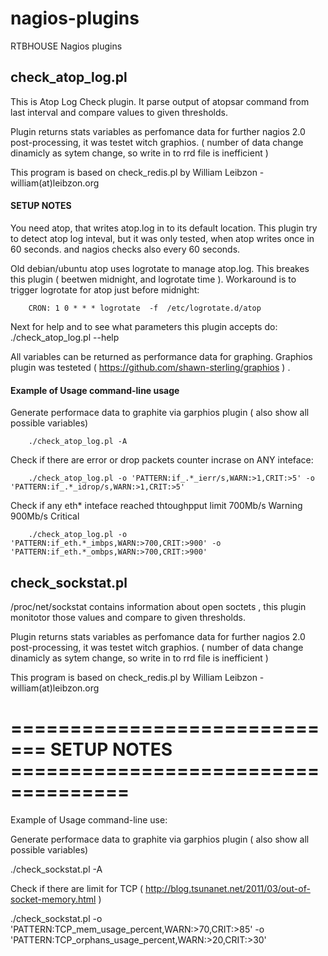 nagios-plugins
==============

RTBHOUSE Nagios plugins



check_atop_log.pl
-----------------

This is Atop Log Check plugin. It parse output of atopsar command from last 
interval and compare values to given thresholds.   

Plugin returns stats variables as perfomance data for further nagios 2.0
post-processing, it was testet witch graphios. ( number of data change dinamicly
as sytem change, so write in to rrd file is inefficient  )

This program is based on check_redis.pl by William Leibzon - william(at)leibzon.org



####  SETUP NOTES ####

You need atop, that writes atop.log in to its default location. This plugin try to 
detect atop log inteval, but it was only tested, when atop writes once in 60 seconds.
and nagios checks also every 60 seconds.

Old debian/ubuntu atop uses logrotate to manage atop.log. This breakes this
plugin ( beetwen midnight, and logrotate time ).  Workaround is to trigger 
logrotate for atop just before midnight:

        CRON: 1 0 * * * logrotate  -f  /etc/logrotate.d/atop

Next for help and to see what parameters this plugin accepts do:
        ./check_atop_log.pl --help

 All variables can be returned as performance data for graphing. Graphios plugin
 was testeted ( https://github.com/shawn-sterling/graphios ) .

#### Example of Usage command-line usage ####

Generate performace data to graphite via garphios plugin ( also show all possible variables) 

        ./check_atop_log.pl -A   

Check if there are error or drop packets counter incrase on ANY inteface:

        ./check_atop_log.pl -o 'PATTERN:if_.*_ierr/s,WARN:>1,CRIT:>5' -o 'PATTERN:if_.*_idrop/s,WARN:>1,CRIT:>5' 

Check if any eth* inteface reached thtoughpput limit 700Mb/s Warning 900Mb/s Critical

        ./check_atop_log.pl -o 'PATTERN:if_eth.*_imbps,WARN:>700,CRIT:>900' -o 'PATTERN:if_eth.*_ombps,WARN:>700,CRIT:>900' 


check_sockstat.pl
-----------------

/proc/net/sockstat contains information about open soctets , this plugin
monitotor those values and compare to given thresholds.   

Plugin returns stats variables as perfomance data for further nagios 2.0
post-processing, it was testet witch graphios. ( number of data change dinamicly
as sytem change, so write in to rrd file is inefficient  )

This program is based on check_redis.pl by William Leibzon - william(at)leibzon.org

# ============================= SETUP NOTES ====================================

Example of Usage command-line use:

Generate performace data to graphite via garphios plugin ( also show all possible variables) 

  ./check_sockstat.pl -A   

Check if there are limit for TCP ( http://blog.tsunanet.net/2011/03/out-of-socket-memory.html )

  ./check_sockstat.pl -o 'PATTERN:TCP_mem_usage_percent,WARN:>70,CRIT:>85' -o 'PATTERN:TCP_orphans_usage_percent,WARN:>20,CRIT:>30' 


